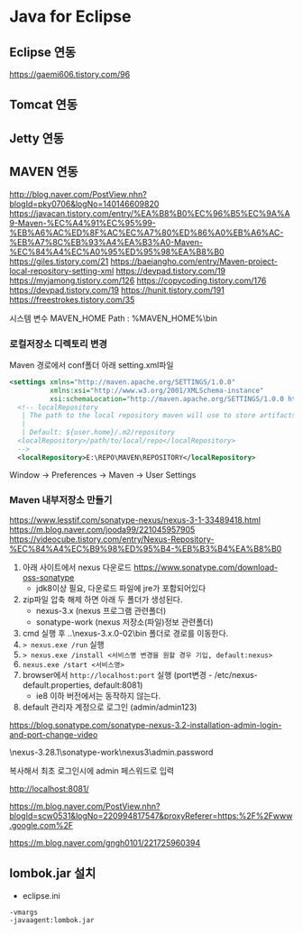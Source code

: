 # Java for Eclipse

## Eclipse 연동

<https://gaemi606.tistory.com/96>

## Tomcat 연동

## Jetty 연동

## MAVEN 연동

<http://blog.naver.com/PostView.nhn?blogId=pky0706&logNo=140146609820>
<https://javacan.tistory.com/entry/%EA%B8%B0%EC%96%B5%EC%9A%A9-Maven-%EC%A4%91%EC%95%99-%EB%A6%AC%ED%8F%AC%EC%A7%80%ED%86%A0%EB%A6%AC-%EB%A7%8C%EB%93%A4%EA%B3%A0-Maven-%EC%84%A4%EC%A0%95%ED%95%98%EA%B8%B0>
<https://giles.tistory.com/21>
<https://baejangho.com/entry/Maven-project-local-repository-setting-xml>
<https://devpad.tistory.com/19>
<https://myjamong.tistory.com/126>
<https://copycoding.tistory.com/176>
<https://devpad.tistory.com/19>
<https://hunit.tistory.com/191>
<https://freestrokes.tistory.com/35>

시스템 변수
MAVEN_HOME
Path : %MAVEN_HOME%\bin

### 로컬저장소 디렉토리 변경

Maven 경로에서 conf폴더 아래 setting.xml파일

```xml
<settings xmlns="http://maven.apache.org/SETTINGS/1.0.0"
          xmlns:xsi="http://www.w3.org/2001/XMLSchema-instance"
          xsi:schemaLocation="http://maven.apache.org/SETTINGS/1.0.0 http://maven.apache.org/xsd/settings-1.0.0.xsd">
  <!-- localRepository
   | The path to the local repository maven will use to store artifacts.
   |
   | Default: ${user.home}/.m2/repository
  <localRepository>/path/to/local/repo</localRepository>
  -->
  <localRepository>E:\REPO\MAVEN\REPOSITORY</localRepository>
```

Window -> Preferences -> Maven -> User Settings

### Maven 내부저장소 만들기

<https://www.lesstif.com/sonatype-nexus/nexus-3-1-33489418.html>
<https://m.blog.naver.com/jooda99/221045957905>
<https://videocube.tistory.com/entry/Nexus-Repository-%EC%84%A4%EC%B9%98%ED%95%B4-%EB%B3%B4%EA%B8%B0>

1. 아래 사이트에서 nexus 다운로드 <https://www.sonatype.com/download-oss-sonatype>
   - jdk8이상 필요, 다운로드 파일에 jre가 포함되어있다
2. zip파일 압축 해제 하면 아래 두 폴더가 생성된다.
   - nexus-3.x (nexus 프로그램 관련폴더)
   - sonatype-work (nexus 저장소(파일)정보 관련폴더)
3. cmd 실행 후 ..\nexus-3.x.0-02\bin 폴더로 경로를 이동한다.
4. `> nexus.exe /run` 실행
5. `> nexus.exe /install <서비스명 변경을 원할 경우 기입, default:nexus>`
6. `nexus.exe /start <서비스명>`
7. browser에서 `http://localhost:port` 실행 (port변경 - /etc/nexus-default.properties, default:8081)
   - ie8 이하 버전에서는 동작하지 않는다.
8. default 관리자 계정으로 로그인 (admin/admin123)

<https://blog.sonatype.com/sonatype-nexus-3.2-installation-admin-login-and-port-change-video>

\nexus-3.28.1\sonatype-work\nexus3\admin.password

복사해서 최초 로그인시에 admin 페스워드로 입력

<http://localhost:8081/>

<https://m.blog.naver.com/PostView.nhn?blogId=scw0531&logNo=220994817547&proxyReferer=https:%2F%2Fwww.google.com%2F>

<https://m.blog.naver.com/gngh0101/221725960394>

## lombok.jar 설치

- eclipse.ini

```properties
-vmargs
-javaagent:lombok.jar
```
